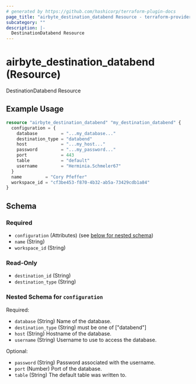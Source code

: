 ```yaml
---
# generated by https://github.com/hashicorp/terraform-plugin-docs
page_title: "airbyte_destination_databend Resource - terraform-provider-airbyte"
subcategory: ""
description: |-
  DestinationDatabend Resource
---
```


# airbyte_destination_databend (Resource)

DestinationDatabend Resource

## Example Usage

```terraform
resource "airbyte_destination_databend" "my_destination_databend" {
  configuration = {
    database         = "...my_database..."
    destination_type = "databend"
    host             = "...my_host..."
    password         = "...my_password..."
    port             = 443
    table            = "default"
    username         = "Herminia.Schmeler67"
  }
  name         = "Cory Pfeffer"
  workspace_id = "cf3be453-f870-4b32-ab5a-73429cdb1a84"
}
```

<!-- schema generated by tfplugindocs -->
## Schema

### Required

- `configuration` (Attributes) (see [below for nested schema](#nestedatt--configuration))
- `name` (String)
- `workspace_id` (String)

### Read-Only

- `destination_id` (String)
- `destination_type` (String)

<a id="nestedatt--configuration"></a>
### Nested Schema for `configuration`

Required:

- `database` (String) Name of the database.
- `destination_type` (String) must be one of ["databend"]
- `host` (String) Hostname of the database.
- `username` (String) Username to use to access the database.

Optional:

- `password` (String) Password associated with the username.
- `port` (Number) Port of the database.
- `table` (String) The default  table was written to.


